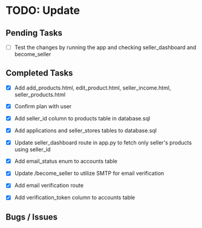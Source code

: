 # TODO: Update

## Pending Tasks
- [ ] Test the changes by running the app and checking seller_dashboard and become_seller

## Completed Tasks

- [x]  Add add_products.html, edit_product.html, seller_income.html, seller_products.html
- [x] Confirm plan with user
- [x] Add seller_id column to products table in database.sql
- [x] Add applications and seller_stores tables to database.sql
- [x] Update seller_dashboard route in app.py to fetch only seller's products using seller_id
- [x] Add email_status enum to accounts table
- [x] Update /become_seller to utilize SMTP for email verification
- [x] Add email verification route
- [x] Add verification_token column to accounts table


## Bugs / Issues